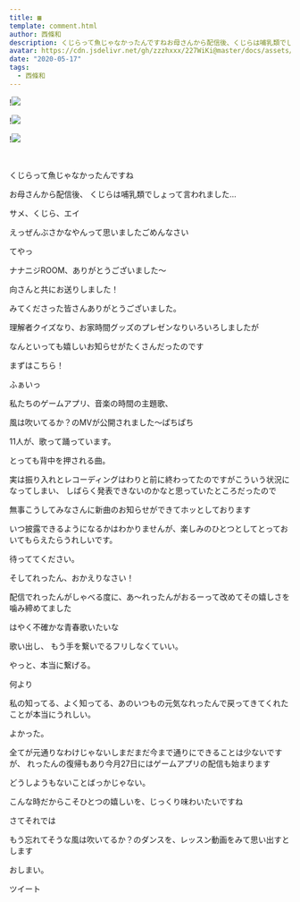 ```yaml
---
title: ▦
template: comment.html
author: 西條和
description: くじらって魚じゃなかったんですねお母さんから配信後、くじらは哺乳類でしょって言われました…...
avatar: https://cdn.jsdelivr.net/gh/zzzhxxx/227WiKi@master/docs/assets/photo/avatar/nagomi.jpg
date: "2020-05-17"
tags:
  - 西條和
---
```


!![](https://cdn.jsdelivr.net/gh/227WiKi/227WiKi-image@master/blog-image/nagomi-2020-05-17_1.jpg)

!![](https://cdn.jsdelivr.net/gh/227WiKi/227WiKi-image@master/blog-image/nagomi-2020-05-17_2.jpg)

!![](https://cdn.jsdelivr.net/gh/227WiKi/227WiKi-image@master/blog-image/nagomi-2020-05-17_3.jpg)



  ﻿































くじらって魚じゃなかったんですね














お母さんから配信後、
くじらは哺乳類でしょって言われました…
















サメ、くじら、エイ
















えっぜんぶさかなやんって思いましたごめんなさい


















てやっ






ナナニジROOM、ありがとうございました〜











向さんと共にお送りしました！



みてくださった皆さんありがとうございました。




















理解者クイズなり、お家時間グッズのプレゼンなりいろいろしましたが















なんといっても嬉しいお知らせがたくさんだったのです


















まずはこちら！











ふぁいっ















私たちのゲームアプリ、音楽の時間の主題歌、

風は吹いてるか？のMVが公開されました〜ぱちぱち











11人が、歌って踊っています。














とっても背中を押される曲。





















実は振り入れとレコーディングはわりと前に終わってたのですがこういう状況になってしまい、
しばらく発表できないのかなと思っていたところだったので




無事こうしてみなさんに新曲のお知らせができてホッとしております









いつ披露できるようになるかはわかりませんが、楽しみのひとつとしてとっておいてもらえたらうれしいです。











待っててください。

































そしてれったん、おかえりなさい！









配信でれったんがしゃべる度に、あ〜れったんがおるーって改めてその嬉しさを噛み締めてました
















はやく不確かな青春歌いたいな


歌い出し、
もう手を繋いでるフリしなくていい。





やっと、本当に繋げる。














何より

私の知ってる、よく知ってる、あのいつもの元気なれったんで戻ってきてくれたことが本当にうれしい。










よかった。

























全てが元通りなわけじゃないしまだまだ今まで通りにできることは少ないですが、
れったんの復帰もあり今月27日にはゲームアプリの配信も始まります










どうしようもないことばっかじゃない。
















こんな時だからこそひとつの嬉しいを、じっくり味わいたいですね























さてそれでは

もう忘れてそうな風は吹いてるか？のダンスを、レッスン動画をみて思い出すとします







































おしまい。


ツイート



